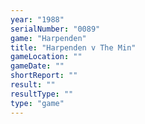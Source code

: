 ```yaml
---
year: "1988"
serialNumber: "0089" 
game: "Harpenden"
title: "Harpenden v The Min"
gameLocation: ""
gameDate: ""
shortReport: ""
result: ""
resultType: ""
type: "game"
---
```

